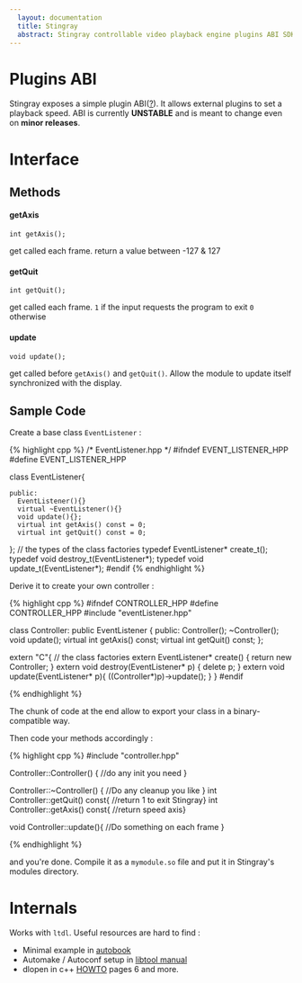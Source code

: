 ```yaml
---
  layout: documentation
  title: Stingray
  abstract: Stingray controllable video playback engine plugins ABI SDK
---
```


# Plugins ABI

Stingray exposes a simple plugin ABI([?](https://fr.wikipedia.org/wiki/Application_binary_interface)). It allows  external plugins to set a playback speed. ABI is currently **UNSTABLE** and is meant to change even on **minor releases**.

# Interface

## Methods

#### getAxis

`int getAxis();`

get called each frame. return a value between -127 & 127

#### getQuit

`int getQuit();`

get called each frame. `1` if the input requests the program to exit  `0` otherwise

#### update

`void update();`

get called before `getAxis()` and `getQuit()`. Allow the module to update itself synchronized with the display.

## Sample Code

Create a base class `EventListener` :

{% highlight cpp %}
  /* EventListener.hpp */
  #ifndef EVENT_LISTENER_HPP
  #define EVENT_LISTENER_HPP

  class EventListener{

    public:
      EventListener(){}
      virtual ~EventListener(){}
      void update(){};
      virtual int getAxis() const = 0;
      virtual int getQuit() const = 0;
  };
  // the types of the class factories
  typedef EventListener* create_t();
  typedef void destroy_t(EventListener*);
  typedef void update_t(EventListener*);
  #endif
{% endhighlight %}

Derive it to create your own controller :

{% highlight cpp %}
  #ifndef  CONTROLLER_HPP
  #define  CONTROLLER_HPP
  #include "eventListener.hpp"

  class  Controller: public EventListener {
    public:
      Controller();
      ~Controller();
      void update();
      virtual int getAxis() const;
      virtual int getQuit() const;
  };

  extern "C"{
    // the class factories
    extern EventListener* create() {
     return new Controller;
    }
    extern void destroy(EventListener* p) {
     delete p;
    }
    extern void update(EventListener* p){
      ((Controller*)p)->update();
    }
  }
  #endif

{% endhighlight %}

The chunk of code at the end allow to export your class in a binary-compatible way.

Then code your methods accordingly :

{% highlight cpp %}
  #include "controller.hpp"

  Controller::Controller() {
    //do any init you need
  }

  Controller::~Controller() {
    //Do any cleanup you like
  }
  int Controller::getQuit() const{ //return 1 to exit Stingray}
  int Controller::getAxis() const{ //return speed axis}

  void Controller::update(){
    //Do something on each frame
  }

{% endhighlight %}

and you're done. Compile it as a `mymodule.so` file and put it in Stingray's modules directory.

# Internals

Works with `ltdl`. Useful resources are hard to find :

- Minimal example in [autobook](https://sourceware.org/autobook/autobook/autobook_98.html)
- Automake / Autoconf setup in [libtool manual](https://www.gnu.org/software/libtool/manual/html_node/Distributing-libltdl.html#Distributing-libltdl)
- dlopen in c++ [HOWTO](http://www.tldp.org/HOWTO/pdf/C++-dlopen.pdf) pages 6 and more.
